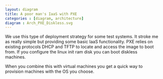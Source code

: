 ```yaml
---
layout: diagram
title: A poor man's IaaS with PXE
categories : [diagram, architecture]
diagram : Arch_PXE_Diskless.svg
---
```


We use this type of deployment strategy for some test systems. It stroke me as really simple but providing some basic IaaS functionality.
PXE relies on existing protocols DHCP and TFTP to locate and access the image to boot from. If you configure the linux init ram disk you
can boot diskless machines.

When you combine this with virtual machines you get a quick way to provision machines with the OS you choose.



